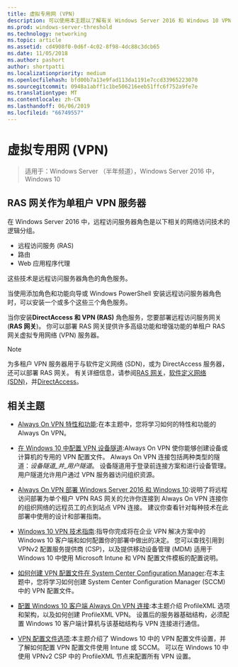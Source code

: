 ```yaml
---
title: 虚拟专用网 (VPN)
description: 可以使用本主题以了解有关 Windows Server 2016 和 Windows 10 VPN 功能和功能。
ms.prod: windows-server-threshold
ms.technology: networking
ms.topic: article
ms.assetid: cd4908f0-0d6f-4c02-8f98-4dc88c3dcb65
ms.date: 11/05/2018
ms.author: pashort
author: shortpatti
ms.localizationpriority: medium
ms.openlocfilehash: bfd00b7a13e9fad113da1191e7ccd33965223070
ms.sourcegitcommit: 0948a1abff1c1be506216eeb51ffc6f752a9fe7e
ms.translationtype: MT
ms.contentlocale: zh-CN
ms.lasthandoff: 06/06/2019
ms.locfileid: "66749557"
---
```

# <a name="virtual-private-networking-vpn"></a>虚拟专用网 (VPN)

>适用于：Windows Server （半年频道），Windows Server 2016 中，Windows 10

## <a name="ras-gateway-as-a-single-tenant-vpn-server"></a>RAS 网关作为单租户 VPN 服务器

在 Windows Server 2016 中，远程访问服务器角色是以下相关的网络访问技术的逻辑分组。

- 远程访问服务 (RAS)
- 路由
- Web 应用程序代理

这些技术是远程访问服务器角色的角色服务。

当使用添加角色和功能向导或 Windows PowerShell 安装远程访问服务器角色时，可以安装一个或多个这些三个角色服务。

当你安装**DirectAccess 和 VPN (RAS)** 角色服务，您要部署远程访问服务网关 (**RAS 网关**)。 你可以部署 RAS 网关提供许多高级功能和增强功能的单租户 RAS 网关虚拟专用网络 (VPN) 服务器。

>[!NOTE]
>为多租户 VPN 服务器用于与软件定义网络 (SDN)，或为 DirectAccess 服务器，还可以部署 RAS 网关。 有关详细信息，请参阅[RAS 网关](https://docs.microsoft.com/windows-server/remote/remote-access/ras-gateway/ras-gateway)，[软件定义网络 (SDN)](https://docs.microsoft.com/windows-server/networking/sdn/software-defined-networking)，并[DirectAccess](https://docs.microsoft.com/windows-server/remote/remote-access/directaccess/directaccess)。

## <a name="related-topics"></a>相关主题
- [Always On VPN 特性和功能](vpn-map-da.md):在本主题中，您将学习如何的特性和功能的 Always On VPN。 

- [在 Windows 10 中配置 VPN 设备隧道](vpn-device-tunnel-config.md):Always On VPN 使你能够创建设备或计算机的专用的 VPN 配置文件。 Always On VPN 连接包括两种类型的隧道：_设备隧道_并_用户隧道_。 设备隧道用于登录前连接方案和进行设备管理。 用户隧道允许用户通过 VPN 服务器访问组织资源。

- [Always On VPN 部署 Windows Server 2016 和 Windows 10](always-on-vpn/deploy/always-on-vpn-deploy.md):说明了将远程访问部署为单个租户 VPN RAS 网关的允许你连接到 Always On VPN 连接你的组织网络的远程员工的点到站点 VPN 连接。 建议你查看针对每种技术在此部署中使用的设计和部署指南。

- [Windows 10 VPN 技术指南](https://docs.microsoft.com/windows/access-protection/vpn/vpn-guide):指导你完成将在企业 VPN 解决方案中的 Windows 10 客户端和如何配置你的部署中做出的决定。 您可以查找引用到 VPNv2 配置服务提供商 (CSP)，以及提供移动设备管理 (MDM) 适用于 Windows 10 中使用 Microsoft Intune 和 VPN 配置文件模板的配置说明。

- [如何创建 VPN 配置文件在 System Center Configuration Manager](https://docs.microsoft.com/sccm/protect/deploy-use/create-vpn-profiles):在本主题中，您将学习如何创建 System Center Configuration Manager (SCCM) 中的 VPN 配置文件。

- [配置 Windows 10 客户端 Always On VPN 连接](https://docs.microsoft.com/windows-server/remote/remote-access/vpn/always-on-vpn/deploy/vpn-deploy-client-vpn-connections):本主题介绍 ProfileXML 选项和架构，以及如何创建 ProfileXML VPN。 设置后的服务器基础结构，必须配置 Windows 10 客户端计算机与该基础结构与 VPN 连接进行通信。

- [VPN 配置文件选项](https://docs.microsoft.com/windows/access-protection/vpn/vpn-profile-options):本主题介绍了 Windows 10 中的 VPN 配置文件设置，并了解如何配置 VPN 配置文件使用 Intune 或 SCCM。 可以在 Windows 10 中使用 VPNv2 CSP 中的 ProfileXML 节点来配置所有 VPN 设置。

